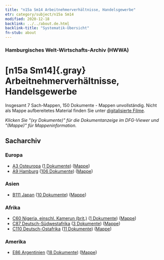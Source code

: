 ```yaml
---
title: "n15a Sm14 Arbeitnehmerverhältnisse, Handelsgewerbe"
etr: category/subject/n15a Sm14
modified: 2020-12-18
backlink: ../../about.de.html
backlink-title: "Systematik-Übersicht"
fn-stub: about
---
```


### Hamburgisches Welt-Wirtschafts-Archiv (HWWA)
# [n15a Sm14]{.gray}&#8201; Arbeitnehmerverhältnisse, Handelsgewerbe&#160; 




Insgesamt 7 Sach-Mappen, 150 Dokumente - Mappen unvollständig.
Nicht als Mappe aufbereitetes Material finden Sie unter [digitalisierte Filme](/film/h1_sh).

_Klicken Sie "(xy Dokumente)" für die Dokumentanzeige im DFG-Viewer und "(Mappe)" für Mappeninformation._

## Sacharchiv




### Europa

- [A3 Osteuropa](../../../geo/about.de.html#A3) (<a href="https://dfg-viewer.de/show/?tx_dlf[id]=https://pm20.zbw.eu/mets/sh/1408xx/140896/1452xx/145218/public.mets.de.xml" target="_blank">1 Dokumente</a>) ([Mappe](http://purl.org/pressemappe20/folder/sh/140896,145218))
- [A9 Hamburg](../../../geo/about.de.html#A9) (<a href="https://dfg-viewer.de/show/?tx_dlf[id]=https://pm20.zbw.eu/mets/sh/1409xx/140905/1452xx/145218/public.mets.de.xml" target="_blank">106 Dokumente</a>) ([Mappe](http://purl.org/pressemappe20/folder/sh/140905,145218))

### Asien

- [B111 Japan](../../../geo/about.de.html#B111) (<a href="https://dfg-viewer.de/show/?tx_dlf[id]=https://pm20.zbw.eu/mets/sh/1412xx/141272/1452xx/145218/public.mets.de.xml" target="_blank">10 Dokumente</a>) ([Mappe](http://purl.org/pressemappe20/folder/sh/141272,145218))

### Afrika

- [C60 Nigeria, einschl. Kamerun (brit.)](../../../geo/about.de.html#C60) (<a href="https://dfg-viewer.de/show/?tx_dlf[id]=https://pm20.zbw.eu/mets/sh/1414xx/141409/1452xx/145218/public.mets.de.xml" target="_blank">1 Dokumente</a>) ([Mappe](http://purl.org/pressemappe20/folder/sh/141409,145218))
- [C87 Deutsch-Südwestafrika](../../../geo/about.de.html#C87) (<a href="https://dfg-viewer.de/show/?tx_dlf[id]=https://pm20.zbw.eu/mets/sh/1414xx/141450/1452xx/145218/public.mets.de.xml" target="_blank">3 Dokumente</a>) ([Mappe](http://purl.org/pressemappe20/folder/sh/141450,145218))
- [C110 Deutsch-Ostafrika](../../../geo/about.de.html#C110) (<a href="https://dfg-viewer.de/show/?tx_dlf[id]=https://pm20.zbw.eu/mets/sh/1414xx/141471/1452xx/145218/public.mets.de.xml" target="_blank">11 Dokumente</a>) ([Mappe](http://purl.org/pressemappe20/folder/sh/141471,145218))

### Amerika

- [E86 Argentinien](../../../geo/about.de.html#E86) (<a href="https://dfg-viewer.de/show/?tx_dlf[id]=https://pm20.zbw.eu/mets/sh/1416xx/141692/1452xx/145218/public.mets.de.xml" target="_blank">18 Dokumente</a>) ([Mappe](http://purl.org/pressemappe20/folder/sh/141692,145218))


